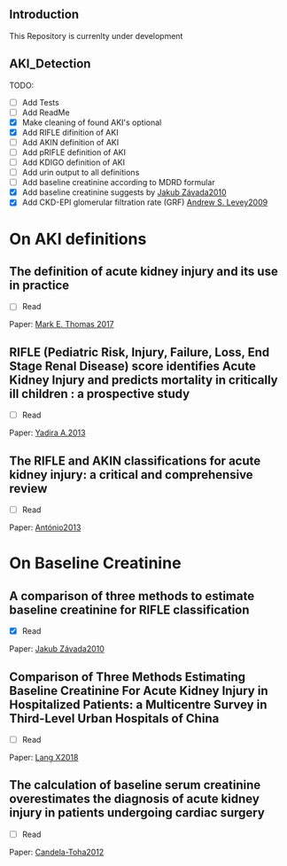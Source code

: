 ## Introduction

This Repository is currenlty under development

## AKI_Detection

TODO: 
- [ ] Add Tests
- [ ] Add ReadMe
- [x] Make cleaning of found AKI's optional
- [x] Add RIFLE difinition of AKI
- [ ] Add AKIN definition of AKI
- [ ] Add pRIFLE definition of AKI
- [ ] Add KDIGO definition of AKI
- [ ] Add urin output to all definitions
- [ ] Add baseline creatinine according to MDRD formular
- [x] Add baseline creatinine suggests by [Jakub Závada2010](https://academic.oup.com/ndt/article/25/12/3911/1863037)
- [x] Add CKD-EPI glomerular filtration rate (GRF) [Andrew S. Levey2009](https://www.acpjournals.org/doi/abs/10.7326/0003-4819-150-9-200905050-00006?journalCode=aim)

# On AKI definitions

## The definition of acute kidney injury and its use in practice

- [ ] Read

Paper: [Mark E. Thomas 2017](https://www.sciencedirect.com/science/article/pii/S0085253815300351)


## RIFLE (Pediatric Risk, Injury, Failure, Loss, End Stage Renal Disease) score identifies Acute Kidney Injury and predicts mortality in critically ill children : a prospective study

- [ ] Read

Paper: [Yadira A.2013](https://www.ncbi.nlm.nih.gov/pmc/articles/PMC4238883/)

## The RIFLE and AKIN classifications for acute kidney injury: a critical and comprehensive review

- [ ] Read

Paper: [António2013](https://watermark.silverchair.com/sfs160.pdf?token=AQECAHi208BE49Ooan9kkhW_Ercy7Dm3ZL_9Cf3qfKAc485ysgAAApQwggKQBgkqhkiG9w0BBwagggKBMIICfQIBADCCAnYGCSqGSIb3DQEHATAeBglghkgBZQMEAS4wEQQMIBmHZvDoXeCgJbYNAgEQgIICRwyBQjoe9O_yLnwvWrjoNLfdCHGyx7bvtozO5FVmjqGh32SmQ4ABjJQoOA7SAeTwVzxAoW8btrP2Vx0qMC6VqkIQnNpBFecEN3ZgEfKC3KLR-p-xRqA9w11XrUsIchiEeVduJE5kRGgvXd_hoV_YTm3UM71CJqPMb_6TgC4_T2_ihLWsoSryjvUbkTLt49_Ggf0dEM7vm0A8sxJ7NepKfSDGdpfiwiHeGlzRuRLDOVTtWjq3c1LhQmDABrgBaCaA2sIghAvTAXqYdcuw2v4DBfAdkeVvK8fGHaruSNQawoe8shSmr50CJDrJ8GDzUq5BaepaS1z-L_NVO0er3lE_4ATLxftSRWXey44rMetsjCn_vDnk0sdWYyFIj7p2kCQbUI6HphGuI95g52IxClzrHLbs2hj9HNlsCEdR6aNNGnk3itRQCem8aR3gV9AloddP5LdUFYmWVS8i3n7vIbWvPJORgKTdnHPu4FhmB_CpHuKqcG9f_7w_xAx5GxvMKsPSE0f3W0UKaGfnfp85lwzu9zJpgWcDzqv8C8SqHZtwXeoFN3YP9fqunCfEn5WCCqKWG_zBVglGJA476snoFWSvFXbYvsia6S2RcvmqsbCAYW_0SxQvmfuQtJKt6ISw4PIbRrtph_tkzyQ0V6UZ3KxcUsfQUpgrCwDq_wk0zgB-TPa2sUtt8zdJPlkZ4EqBBgAGfHinVsUV4tmlOQQ2jSEOK2G-YkvOFRVtRSqC-Z42eEGJzDKWY_c0trVpVM152AI424BRcFig_4g)

# On Baseline Creatinine

## A comparison of three methods to estimate baseline creatinine for RIFLE classification

- [x] Read

Paper: [Jakub Závada2010](https://academic.oup.com/ndt/article/25/12/3911/1863037)


## Comparison of Three Methods Estimating Baseline Creatinine For Acute Kidney Injury in Hospitalized Patients: a Multicentre Survey in Third-Level Urban Hospitals of China

- [ ] Read

Paper: [Lang X2018](https://www.karger.com/Article/FullText/487366)

## The calculation of baseline serum creatinine overestimates the diagnosis of acute kidney injury in patients undergoing cardiac surgery

- [ ] Read

Paper: [Candela-Toha2012](https://academic.oup.com/ndt/article/25/12/3911/1863037)
